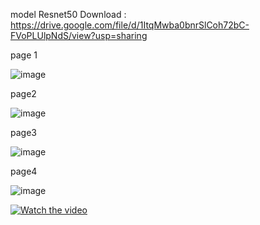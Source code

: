 model Resnet50 Download : https://drive.google.com/file/d/1ItqMwba0bnrSlCoh72bC-FVoPLUlpNdS/view?usp=sharing

page 1

![image](https://github.com/Praew17/motor_detect_web_app/assets/93908834/861b00ad-c14c-43e1-8b7d-9d9e06ac94ff)

page2

![image](https://github.com/Praew17/motor_detect_web_app/assets/93908834/28b2e021-6722-41cb-9381-d448d93a15a9)

page3

![image](https://github.com/Praew17/motor_detect_web_app/assets/93908834/d3d1617e-75e4-40c9-a562-ea5c27c580db)

page4

![image](https://github.com/Praew17/motor_detect_web_app/assets/93908834/86956cda-663b-4a54-8735-293e761cccf9)







[![Watch the video](https://i.sstatic.net/Vp2cE.png)]([https://youtu.be/vt5fpE0bzSY](https://youtu.be/oSTB1n5Gk_8?si=bGDNXlhPQv4kH_Ol))


